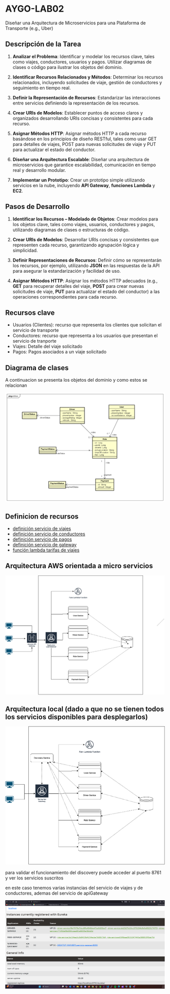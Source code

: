 # AYGO-LAB02

Diseñar una Arquitectura de Microservicios para una Plataforma de Transporte (e.g., Uber)

## Descripción de la Tarea

1. **Analizar el Problema**: Identificar y modelar los recursos clave, tales como viajes, conductores, usuarios y pagos. Utilizar diagramas de clases o código para ilustrar los objetos del dominio.

2. **Identificar Recursos Relacionados y Métodos**: Determinar los recursos relacionados, incluyendo solicitudes de viaje, gestión de conductores y seguimiento en tiempo real.

3. **Definir la Representación de Recursos**: Estandarizar las interacciones entre servicios definiendo la representación de los recursos.

4. **Crear URIs de Modelos**: Establecer puntos de acceso claros y organizados desarrollando URIs concisas y consistentes para cada recurso.

5. **Asignar Métodos HTTP**: Asignar métodos HTTP a cada recurso basándose en los principios de diseño RESTful, tales como usar GET para detalles de viajes, POST para nuevas solicitudes de viaje y PUT para actualizar el estado del conductor.

6. **Diseñar una Arquitectura Escalable**: Diseñar una arquitectura de microservicios que garantice escalabilidad, comunicación en tiempo real y desarrollo modular.

7. **Implementar un Prototipo**: Crear un prototipo simple utilizando servicios en la nube, incluyendo **API Gateway**, **funciones Lambda** y **EC2**.

## Pasos de Desarrollo

1. **Identificar los Recursos – Modelado de Objetos**: Crear modelos para los objetos clave, tales como viajes, usuarios, conductores y pagos, utilizando diagramas de clases o estructuras de código.

2. **Crear URIs de Modelos**: Desarrollar URIs concisas y consistentes que representen cada recurso, garantizando agrupación lógica y simplicidad.

3. **Definir Representaciones de Recursos**: Definir cómo se representarán los recursos, por ejemplo, utilizando **JSON** en las respuestas de la API para asegurar la estandarización y facilidad de uso.

4. **Asignar Métodos HTTP**: Asignar los métodos HTTP adecuados (e.g., **GET** para recuperar detalles del viaje, **POST** para crear nuevas solicitudes de viaje, **PUT** para actualizar el estado del conductor) a las operaciones correspondientes para cada recurso.


## Recursos clave

- Usuarios (Clientes): recurso que representa los clientes que solicitan el servicio de transporte
- Conductores: recurso que representa a los usuarios que presentan el servicio de tranporte
- Viajes: Detalle del viaje solicitado
- Pagos: Pagos asociados a un viaje solicitado



## Diagrama de clases 

A continuacion se presenta los objetos del dominio y como estos se relacionan

![alt text](docs/img/04-diagrama-clases.png)

## Definicion de recursos

- [definición servicio de viajes](ride-service/README.md)
- [definición servicio de conductores](driver-service/README.md)
- [definición servicio de pagos](payment-service/README.md)
- [definición servicio de gateway](gateway-service/README.md)
- [función lambda tarifas de viajes](fare-lambda-function/README.md)


## Arquitectura AWS orientada a micro servicios

![alt text](docs/img/05-arquitectura-aws.png)

## Arquitectura local (dado a que no se tienen todos los servicios disponibles para desplegarlos)


![alt text](docs/img/06-arquitectura-spring.png)


para validar el  funcionamiento del discovery puede acceder al puerto 8761 y ver los servicios suscritos


en este caso tenemos varias instancias del servicio de viajes y de conductores, ademas del servicio de apiGateway

![alt text](docs/img/11-recursos-registrados.png)